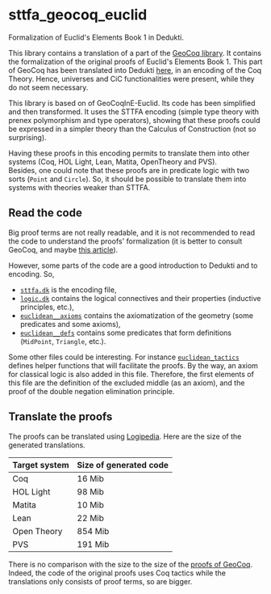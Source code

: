 # sttfa_geocoq_euclid

Formalization of Euclid's Elements Book 1 in Dedukti.

This library contains a translation of a part of the 
[GeoCoq library](https://github.com/GeoCoq/GeoCoq).
It contains the formalization of the original proofs
of Euclid's Elements Book 1. This part of GeoCoq has 
been translated into Dedukti 
[here](https://github.com/Deducteam/GeoCoqInE-Euclid),
in an encoding of the Coq Theory. Hence, universes and
CiC functionalities were present, while they do not 
seem necessary. 

This library is based on of GeoCoqInE-Euclid. Its
code has been simplified and then transformed.
It uses the STTFA encoding (simple type theory
with prenex polymorphism and type operators), showing 
that these proofs could be expressed in a simpler theory
than the Calculus of Construction (not so surprising).

Having these proofs in this encoding permits to
translate them into other systems (Coq, HOL Light, 
Lean, Matita, OpenTheory and PVS).  
Besides, one could note that these proofs are in
predicate logic with two sorts (`Point` and `Circle`).
So, it should be possible to translate them into
systems with theories weaker than STTFA.


## Read the code

Big proof terms are not really readable, and it is not 
recommended to read the code to understand the proofs' 
formalization (it is better to consult GeoCoq, and maybe 
[this article](http://www.michaelbeeson.com/research/papers/ProofCheckingEuclid.pdf)).

However, some parts of the code are a good introduction
to Dedukti and to encoding. So,

- [`sttfa.dk`](./sttfa.dk) is the encoding file,
- [`logic.dk`](src/logic.dk) contains the logical connectives and their properties (inductive principles, etc.),
- [`euclidean__axioms`](src/euclidean__axioms.dk) contains the axiomatization of the geometry (some predicates and some axioms),
- [`euclidean__defs`](src/euclidean__defs.dk) contains some predicates that form definitions (`MidPoint`, `Triangle`, etc.).

Some other files could be interesting. For instance 
[`euclidean_tactics`](src/euclidean__defs.dk) defines 
helper functions that will facilitate the proofs. By the 
way, an axiom for classical logic is also added in this 
file. Therefore, the first elements of this file are the 
definition of the excluded middle (as an axiom), and the
proof of the double negation elimination principle.


## Translate the proofs

The proofs can be translated using
[Logipedia](https://github.com/Deducteam/Logipedia). 
Here are the size of the generated translations.

| Target system | Size of generated code |
|---------------|------------------------|
| Coq           | 16 Mib                 |
| HOL Light     | 98 Mib                 |
| Matita        | 10 Mib                 |
| Lean          | 22 Mib                 |
| Open Theory   | 854 Mib                |
| PVS           | 191 Mib                |

There is no comparison with the size to the size of the 
[proofs of GeoCoq](https://github.com/GeoCoq/GeoCoq/tree/master/Elements/OriginalProofs). 
Indeed, the code of the original proofs uses Coq tactics
while the translations only consists of proof terms, so
are bigger.
